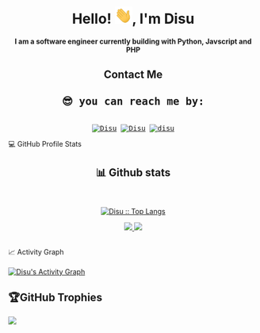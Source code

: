 <div align="center">
<h1 align="center">Hello! <img width="35" src="https://github.com/1999AZZAR/1999AZZAR/blob/main/resources/img/waving.gif">, I'm Disu</h1>
<h4 align="center">I am a software engineer currently building with Python, Javscript and PHP</h4>
</div>





<h2 align="center"> Contact Me </h2>
<div>
  <samp>
    <h2 align="center">😎 you can reach me by:</h2>
    <p align="center">
      <br/>
      <a href="https://www.linkedin.com/in/disu0j/" target="blank"><img align="center"
         src="https://img.shields.io/badge/linkedin-%231DA1F2.svg?style=for-the-badge&logo=linkedin&logoColor=white"
         alt="Disu" height="30"/></a>
       <a href="https://twitter.com/DisuJ0" target="blank"><img align="center"
         src="https://img.shields.io/badge/twitter-1DA1F2.svg?style=for-the-badge&logo=twitter&logoColor=white"
         alt="Disu" height="30"/></a>
      <a href="https://mailto:disujt@gmail.com" target="blank"><img align="center"
         src="https://img.shields.io/badge/gmail-EA4335.svg?style=for-the-badge&logo=gmail&logoColor=white"
         alt="disu" height="30"/></a>
    </p>
 
  </samp>
</div>





  <summary>💻 GitHub Profile Stats</summary>
  <div>
    <h2 align="center"> 📊 Github stats </h2>
      <br/>
        <p align="center">
          <a href="https://github.com/DisuToyin/">
          <img src="https://github-readme-stats.vercel.app/api/top-langs/?username=DisuToyin&langs_count=8&theme=gruvbox&layout=compact&hide_border=true" alt="Disu :: Top Langs" /></a>
        </p>
        <p align="center">
          <a href="https://github.com/DisuToyin/">
          <img width="49.5%" src="https://github-readme-stats.vercel.app/api?username=DisuToyin&show_icons=true&theme=gruvbox&hide_border=true" />
          <img width="49.5%" src="https://github-readme-streak-stats.herokuapp.com/?user=DisuToyin&theme=gruvbox&hide_border=true" />
          </a>
       </p>
     <br>
  </div>    



  <summary>📈 Activity Graph</summary>
  <br/>
<a href="https://github.com/ashutosh00710/github-readme-activity-graph"><img alt="Disu's Activity Graph" src="https://activity-graph.herokuapp.com/graph/?username=DisuToyin&bg_color=000&color=fff&line=00E676&point=fff&hide_border=true" /></a>



<!-- <h2 align="center"> 🏆 Github Trophies</h2> -->
## 🏆GitHub Trophies
![](https://github-profile-trophy.vercel.app/?username=DisuToyin&theme=tokyonight&no-frame=false&no-bg=false&margin-w=4)

